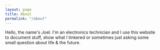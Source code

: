 ```yaml
---
layout: page
title: About
permalink: "/about"
---
```


Hello, the name's Joel. I'm an electronics technician and I use this website to document stuff, show what I tinkered or sometimes just asking some small question about life & the future.
